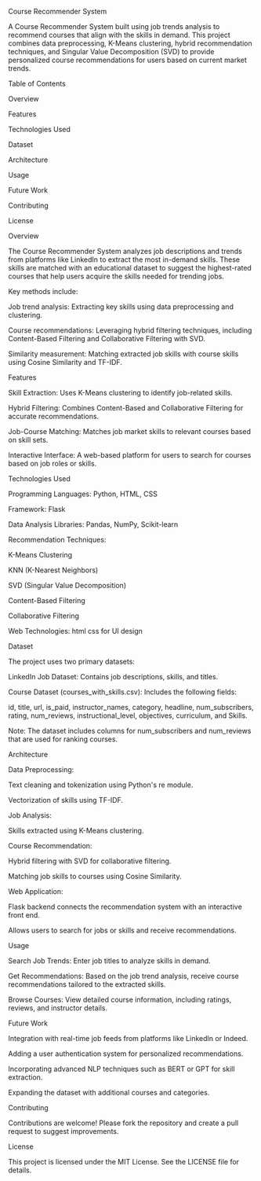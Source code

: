 Course Recommender System

A Course Recommender System built using job trends analysis to recommend courses that align with the skills in demand. This project combines data preprocessing, K-Means clustering, hybrid recommendation techniques, and Singular Value Decomposition (SVD) to provide personalized course recommendations for users based on current market trends.

Table of Contents

Overview

Features

Technologies Used

Dataset

Architecture

Usage

Future Work

Contributing

License

Overview

The Course Recommender System analyzes job descriptions and trends from platforms like LinkedIn to extract the most in-demand skills. These skills are matched with an educational dataset to suggest the highest-rated courses that help users acquire the skills needed for trending jobs.

Key methods include:

Job trend analysis: Extracting key skills using data preprocessing and clustering.

Course recommendations: Leveraging hybrid filtering techniques, including Content-Based Filtering and Collaborative Filtering with SVD.

Similarity measurement: Matching extracted job skills with course skills using Cosine Similarity and TF-IDF.

Features

Skill Extraction: Uses K-Means clustering to identify job-related skills.

Hybrid Filtering: Combines Content-Based and Collaborative Filtering for accurate recommendations.

Job-Course Matching: Matches job market skills to relevant courses based on skill sets.

Interactive Interface: A web-based platform for users to search for courses based on job roles or skills.

Technologies Used

Programming Languages: Python, HTML, CSS

Framework: Flask

Data Analysis Libraries: Pandas, NumPy, Scikit-learn

Recommendation Techniques:

K-Means Clustering

KNN (K-Nearest Neighbors)

SVD (Singular Value Decomposition)

Content-Based Filtering

Collaborative Filtering

Web Technologies: html css for UI design

Dataset

The project uses two primary datasets:

LinkedIn Job Dataset: Contains job descriptions, skills, and titles.

Course Dataset (courses_with_skills.csv): Includes the following fields:

id, title, url, is_paid, instructor_names, category, headline, num_subscribers, rating, num_reviews, instructional_level, objectives, curriculum, and Skills.

Note: The dataset includes columns for num_subscribers and num_reviews that are used for ranking courses.

Architecture

Data Preprocessing:

Text cleaning and tokenization using Python's re module.

Vectorization of skills using TF-IDF.

Job Analysis:

Skills extracted using K-Means clustering.

Course Recommendation:

Hybrid filtering with SVD for collaborative filtering.

Matching job skills to courses using Cosine Similarity.

Web Application:

Flask backend connects the recommendation system with an interactive front end.

Allows users to search for jobs or skills and receive recommendations.

Usage

Search Job Trends: Enter job titles to analyze skills in demand.

Get Recommendations: Based on the job trend analysis, receive course recommendations tailored to the extracted skills.

Browse Courses: View detailed course information, including ratings, reviews, and instructor details.

Future Work

Integration with real-time job feeds from platforms like LinkedIn or Indeed.

Adding a user authentication system for personalized recommendations.

Incorporating advanced NLP techniques such as BERT or GPT for skill extraction.

Expanding the dataset with additional courses and categories.

Contributing

Contributions are welcome! Please fork the repository and create a pull request to suggest improvements.

License

This project is licensed under the MIT License. See the LICENSE file for details.
